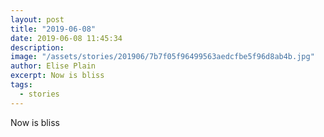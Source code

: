 ```yaml
---
layout: post
title: "2019-06-08"
date: 2019-06-08 11:45:34
description: 
image: "/assets/stories/201906/7b7f05f96499563aedcfbe5f96d8ab4b.jpg"
author: Elise Plain
excerpt: Now is bliss
tags: 
  - stories
---
```


Now is bliss
<p></p>
